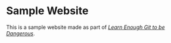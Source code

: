 # Sample Website

This is a sample website made as part of [*Learn Enough Git to be Dangerous*](http://learnenough.com/git-tutorial).
